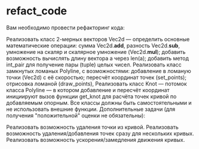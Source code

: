 # refact_code
Вам необходимо провести рефакторинг кода:

Реализовать класс 2-мерных векторов Vec2d — определить основные математические операции: сумма Vec2d.__add__, разность Vec2d.__sub__, умножение на скаляр и скалярное умножение (Vec2d.__mul__); добавить возможность вычислять длину вектора a через len(a); добавить метод int_pair для получение пары (tuple) целых чисел.
Реализовать класс замкнутых ломаных Polyline, с возможностями: добавление в ломаную точки (Vec2d) c её скоростью; пересчёт координат точек (set_points); отрисовка ломаной (draw_points),
Реализовать класс Knot — потомок класса Polyline — в котором добавление и пересчёт координат инициируют вызов функции get_knot для расчёта точек кривой по добавляемым опорным.
Все классы должны быть самостоятельными и не использовать внешние функции.
Дополнительные задачи (для получения "положительной" оценки не обязательны):

Реализовать возможность удаления точки из кривой.
Реализовать возможность удаления/добавления точек сразу для нескольких кривых.
Реализовать возможность ускорения/замедления движения кривых.
